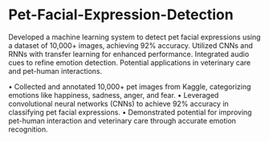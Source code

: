 # Pet-Facial-Expression-Detection
Developed a machine learning system to detect pet facial expressions using a dataset of 10,000+ images, achieving 92% accuracy. Utilized CNNs and RNNs with transfer learning for enhanced performance. Integrated audio cues to refine emotion detection. Potential applications in veterinary care and pet-human interactions.


• Collected and annotated 10,000+ pet images from Kaggle, categorizing emotions like happiness, sadness, anger, and fear.
• Leveraged convolutional neural networks (CNNs) to achieve 92% accuracy in classifying pet facial expressions.
• Demonstrated potential for improving pet-human interaction and veterinary care through accurate emotion recognition.
